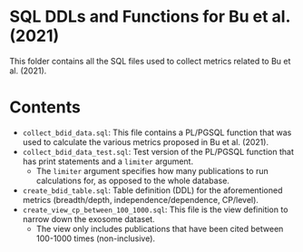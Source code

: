 # SQL DDLs and Functions for Bu et al. (2021)
This folder contains all the SQL files used to collect metrics related to Bu et al. (2021).
# Contents
- `collect_bdid_data.sql`: This file contains a PL/PGSQL function that was used to calculate the various metrics proposed in Bu et al. (2021).
- `collect_bdid_data_test.sql`: Test version of the PL/PGSQL function that has print statements and a `limiter` argument.
    - The `limiter` argument specifies how many publications to run calculations for, as opposed to the whole database.
- `create_bdid_table.sql`: Table definition (DDL) for the aforementioned metrics (breadth/depth, independence/dependence, CP/level).
- `create_view_cp_between_100_1000.sql`: This file is the view definition to narrow down the exosome dataset. 
    - The view only includes publications that have been cited between 100-1000 times (non-inclusive).